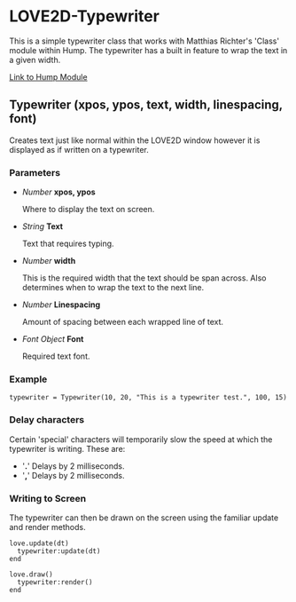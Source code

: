 # LOVE2D-Typewriter

This is a simple typewriter class that works with Matthias Richter's 'Class' module within Hump. The typewriter has a built in feature to wrap the text in a given width.

[Link to Hump Module](https://github.com/vrld/hump)

## Typewriter (xpos, ypos, text, width, linespacing, font)

Creates text just like normal within the LOVE2D window however it is displayed as if written on a typewriter.

### Parameters

* *Number* **xpos, ypos**

  Where to display the text on screen.

* *String* **Text**

  Text that requires typing.

* *Number* **width**

  This is the required width that the text should be span across. Also determines when to wrap the text to the next line.
  
* *Number* **Linespacing**

  Amount of spacing between each wrapped line of text.

* *Font Object* **Font**

  Required text font.

### Example

`typewriter = Typewriter(10, 20, "This is a typewriter test.", 100, 15)`

### Delay characters
Certain 'special' characters will temporarily slow the speed at which the typewriter is writing. These are:
* '**.**'  Delays by 2 milliseconds.
* '**,**'  Delays by 2 milliseconds.

### Writing to Screen

The typewriter can then be drawn on the screen using the familiar update and render methods.

```
love.update(dt)
  typewriter:update(dt)
end
```
```
love.draw()
  typewriter:render()
end
```

